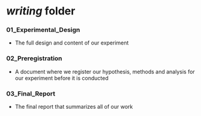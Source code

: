 # *writing* folder

### 01_Experimental_Design
* The full design and content of our experiment

### 02_Preregistration
* A document where we register our hypothesis, methods and analysis for our experiment before it is conducted

### 03_Final_Report
* The final report that summarizes all of our work
